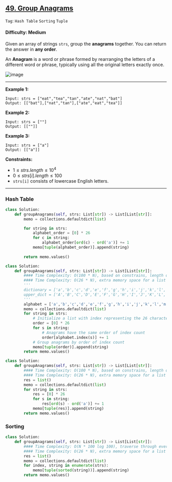 ## [49. Group Anagrams](https://leetcode.com/problems/group-anagrams)

```Tag```: ```Hash Table``` ```Sorting``` ```Tuple```

#### Difficulty: Medium

Given an array of strings ```strs```, group the __anagrams__ together. You can return the answer in __any order__.

An __Anagram__ is a word or phrase formed by rearranging the letters of a different word or phrase, typically using all the original letters exactly once.

![image](https://github.com/quananhle/Python/assets/35042430/93a0ff69-25f3-418a-918e-7bdc0b924ea2)

---

__Example 1:__
```
Input: strs = ["eat","tea","tan","ate","nat","bat"]
Output: [["bat"],["nat","tan"],["ate","eat","tea"]]
```

__Example 2:__
```
Input: strs = [""]
Output: [[""]]
```

__Example 3:__
```
Input: strs = ["a"]
Output: [["a"]]
```

__Constraints:__

- $1 \le strs.length \le 10^4$
- $0 \le strs[i].length \le 100$
- ```strs[i]``` consists of lowercase English letters.

---

### Hash Table

```Python
class Solution:
    def groupAnagrams(self, strs: List[str]) -> List[List[str]]:
        memo = collections.defaultdict(list)

        for string in strs:
            alphabet_order = [0] * 26
            for c in string:
                alphabet_order[ord(c) - ord('a')] += 1
            memo[tuple(alphabet_order)].append(string)
        
        return memo.values()
```

```Python
class Solution:
    def groupAnagrams(self, strs: List[str]) -> List[List[str]]:
        #### Time Complexity: O(100 * N), based on constrains, length of the longest single anagram is 100, traverse through every string of the input
        #### Time Complexity: O(26 * N), extra memory space for a list to hold index of 26 characters, and a hash table
        '''
        dictionary = ['a','b','c','d','e','f','g','h','i','j','k','l','m','n','o','p','q','r','s','t','u','v','w','x','y','z']
        upper_dict = ['A','B','C','D','E','F','G','H','I','J','K','L','M','N','O','P','Q','R','S','T','U','V','W','X','Y','Z']
        '''
        alphabet = ['a','b','c','d','e','f','g','h','i','j','k','l','m','n','o','p','q','r','s','t','u','v','w','x','y','z']
        memo = collections.defaultdict(list)
        for string in strs:
            # Initialize a list with index representing the 26 character of alphabet 
            order = [0] * 26
            for s in string:
                # Anagrams have the same order of index count
                order[alphabet.index(s)] += 1
            # Group anagrams by order of index count
            memo[tuple(order)].append(string)
        return memo.values()
```

```Python
class Solution:
    def groupAnagrams(self, strs: List[str]) -> List[List[str]]:
        #### Time Complexity: O(100 * N), based on constrains, length of the longest single anagram is 100, traverse through every string of the input
        #### Time Complexity: O(26 * N), extra memory space for a list to hold index of 26 characters, and a hash table
        res = list()
        memo = collections.defaultdict(list)
        for string in strs:
            res = [0] * 26
            for s in string:
                res[ord(s) - ord('a')] += 1
            memo[tuple(res)].append(string)
        return memo.values()
```

### Sorting

```Python
class Solution:
    def groupAnagrams(self, strs: List[str]) -> List[List[str]]:
        #### Time Complexity: O(N * 100 log 100), traverse through every string of the input size N, and sort operations take NlogN time, based on constrains, length of the longest single anagram is 100, 
        #### Time Complexity: O(26 * N), extra memory space for a list to hold index of 26 characters, and a hash table
        res = list()
        memo = collections.defaultdict(list)
        for index, string in enumerate(strs):
            memo[tuple(sorted(string))].append(string)
        return memo.values()
```
